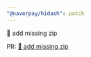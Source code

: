 ```yaml
---
"@naverpay/hidash": patch
---
```


🐛 add missing zip

PR: [🐛 add missing zip](https://github.com/NaverPayDev/hidash/pull/234)
